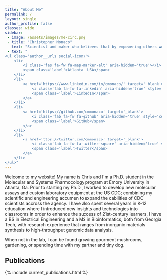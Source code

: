 ```yaml
---
title: "About Me"
permalink: /
layout: single
author_profile: false
classes: wide
sidebar:
 - image: /assets/images/me-circ.png
 - title: "Christopher Monaco"
   text: "Scientist and maker who believes that by empowering others we empower ourselves."
 - text: "
<ul class='author__urls social-icons'>
	<li>
		<i class='fas fa-fw fa-map-marker-alt' aria-hidden='true'></i>
		<span class='label'>Atlanta, USA</span>
	</li>
	<li>
		<a href='https://www.linkedin.com/in/cmonaco/' target='_blank'>
			<i class='fab fa-fw fa-linkedin' aria-hidden='true' style='color: #007bb6;'></i>
			<span class='label'>LinkedIn</span>
		</a>
	</li>
	<li>
		<a href='https://github.com/cmmonaco' target='_blank'>
			<i class='fab fa-fw fa-github' aria-hidden='true' style='color: #171516;'></i>
			<span class='label'>GitHub</span>
		</a>
	</li>
	<li>
		<a href='ttps://twitter.com/cmmonaco' target='_blank'>
			<i class='fab fa-fw fa-twitter-square' aria-hidden='true' style='color: #55acee;'></i>
			<span class='label'>Twitter</span>
		</a>
	</li>
</ul>"
---
```


Welcome to my website! My name is Chris and I'm a Ph.D. student in the Molecular and Systems Pharmocology program at Emory University in Atlanta, Ga. Prior to starting my Ph.D., I worked to develop new molecular assays and custom laboratory equipment at the US CDC; combining my scientific and engineering accumen to expand the cabilities of CDC scientists accross the agency. I have also spent several years in K-12 education where I introduced new insights and technologies into classrooms in order to enhance the success of 21st-century learners. I have a BS in Electrical Engineering and a MS in Bioinformatics, both from Georgia Tech, with research experience that ranges from inorganic materials synthesis to high-throughput genomic data analysis.

When not in the lab, I can be found growing gourment mushrooms, gardening, or spending time with my partner and tiny dog.

## Publications
{% include current_publications.html %}
